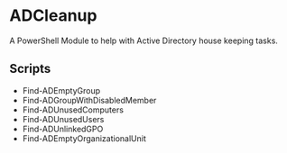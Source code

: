 <h1>ADCleanup</h1>
<p>A PowerShell Module to help with Active Directory house keeping tasks.</p>

<h2>Scripts</h2>

- Find-ADEmptyGroup</br>
- Find-ADGroupWithDisabledMember</br>
- Find-ADUnusedComputers
- Find-ADUnusedUsers
- Find-ADUnlinkedGPO
- Find-ADEmptyOrganizationalUnit